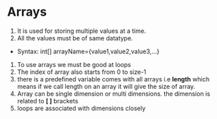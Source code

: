 # Arrays
1. It is used for storing multiple values at a time.
1. All the values must be of same datatype.
* Syntax: int[] arrayName={value1,value2,value3,...}
1. To use arrays we must be good at loops
1. The index of array also starts from 0 to size-1
1. there is a predefined variable comes with all arrays
i.e **length** which means if we call length on an array
   it will give the size of array.
1. Array can be single dimension or multi dimensions.
the dimension is related to **[ ]** brackets
1. loops are associated with dimensions closely   

